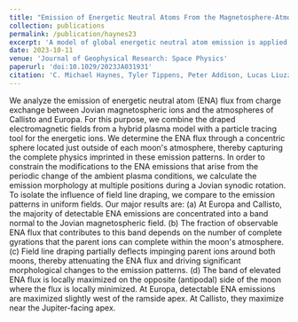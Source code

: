```yaml
---
title: "Emission of Energetic Neutral Atoms From the Magnetosphere-Atmosphere Interactions at Callisto and Europa"
collection: publications
permalink: /publication/haynes23
excerpt: 'A model of global energetic neutral atom emission is applied at Europa and Callisto.'
date: 2023-10-11
venue: 'Journal of Geophysical Research: Space Physics'
paperurl: 'doi:10.1029/2023JA031931'
citation: 'C. Michael Haynes, Tyler Tippens, Peter Addison, Lucas Liuzzo, Andrew R. Poppe, Sven Simon. (2023). &quot;Emission of Energetic Neutral Atoms From the Magnetosphere-Atmosphere Interactions at Callisto and Europa.&quot; <i>Journal of Geophysical Research: Space Physics</i>. 128.'
---
```


We analyze the emission of energetic neutral atom (ENA) flux from charge exchange between Jovian magnetospheric ions and the atmospheres of Callisto and Europa. For this purpose, we combine the draped electromagnetic fields from a hybrid plasma model with a particle tracing tool for the energetic ions. We determine the ENA flux through a concentric sphere located just outside of each moon's atmosphere, thereby capturing the complete physics imprinted in these emission patterns. In order to constrain the modifications to the ENA emissions that arise from the periodic change of the ambient plasma conditions, we calculate the emission morphology at multiple positions during a Jovian synodic rotation. To isolate the influence of field line draping, we compare to the emission patterns in uniform fields. Our major results are: (a) At Europa and Callisto, the majority of detectable ENA emissions are concentrated into a band normal to the Jovian magnetospheric field. (b) The fraction of observable ENA flux that contributes to this band depends on the number of complete gyrations that the parent ions can complete within the moon's atmosphere. (c) Field line draping partially deflects impinging parent ions around both moons, thereby attenuating the ENA flux and driving significant morphological changes to the emission patterns. (d) The band of elevated ENA flux is locally maximized on the opposite (antipodal) side of the moon where the flux is locally minimized. At Europa, detectable ENA emissions are maximized slightly west of the ramside apex. At Callisto, they maximize near the Jupiter-facing apex.
